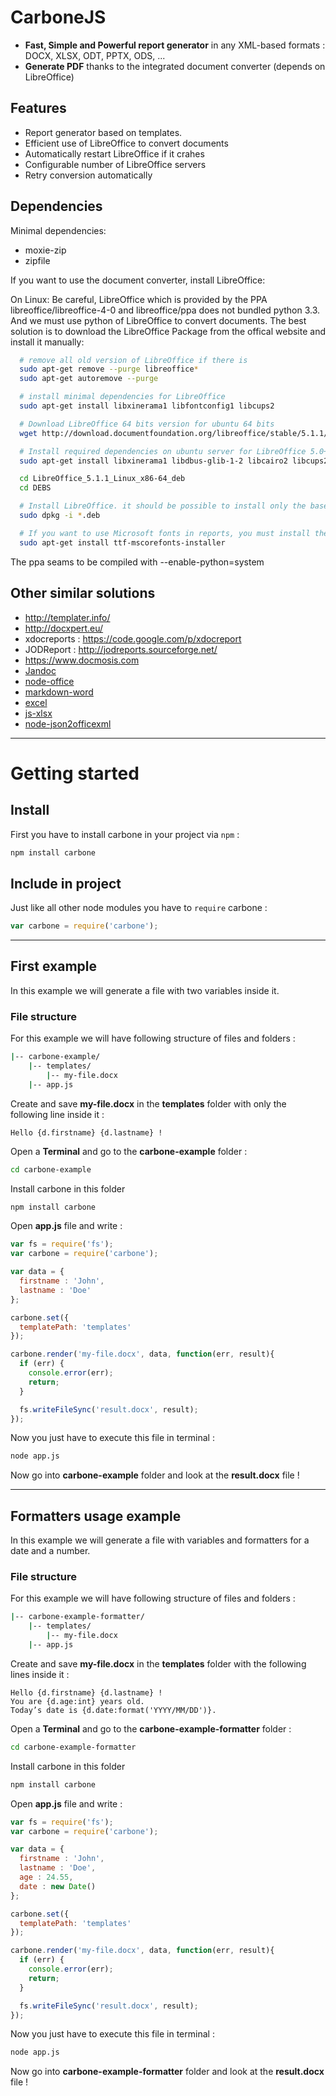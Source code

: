 CarboneJS
=========

- **Fast, Simple and Powerful report generator** in any XML-based formats : DOCX, XLSX, ODT, PPTX, ODS, ...
- **Generate PDF** thanks to the integrated document converter (depends on LibreOffice)

Features
--------

- Report generator based on templates.
- Efficient use of LibreOffice to convert documents 
- Automatically restart LibreOffice if it crahes
- Configurable number of LibreOffice servers
- Retry conversion automatically

Dependencies
------------

Minimal dependencies: 
- moxie-zip 
- zipfile

If you want to use the document converter, install LibreOffice:

On Linux:
Be careful, LibreOffice which is provided by the PPA libreoffice/libreoffice-4-0 and libreoffice/ppa does not bundled python 3.3. And we must use python of LibreOffice to convert documents. The best solution is to download the LibreOffice Package from the offical website and install it manually:

```bash
  # remove all old version of LibreOffice if there is
  sudo apt-get remove --purge libreoffice*
  sudo apt-get autoremove --purge

  # install minimal dependencies for LibreOffice
  sudo apt-get install libxinerama1 libfontconfig1 libcups2

  # Download LibreOffice 64 bits version for ubuntu 64 bits
  wget http://download.documentfoundation.org/libreoffice/stable/5.1.1/deb/x86_64/LibreOffice_5.1.1_Linux_x86-64_deb.tar.gz

  # Install required dependencies on ubuntu server for LibreOffice 5.0+
  sudo apt-get install libxinerama1 libdbus-glib-1-2 libcairo2 libcups2 libglu1-mesa libsm6

  cd LibreOffice_5.1.1_Linux_x86-64_deb
  cd DEBS

  # Install LibreOffice. it should be possible to install only the base but I'm not sure
  sudo dpkg -i *.deb

  # If you want to use Microsoft fonts in reports, you must install the fonts on the server (Andale Mono, Arial Black, Arial, Comic Sans MS, Courier New, Georgia, Impact,Times New Roman, Trebuchet, Verdana,Webdings)
  sudo apt-get install ttf-mscorefonts-installer
```
The ppa seams to be compiled with  --enable-python=system


Other similar solutions
-----------------------
- http://templater.info/
- http://docxpert.eu/
- xdocreports : https://code.google.com/p/xdocreport
- JODReport : http://jodreports.sourceforge.net/
- https://www.docmosis.com
- [Jandoc](https://github.com/jgnewman/jandoc)
- [node-office](https://github.com/dkiyatkin/node-office)
- [markdown-word](https://github.com/Trimeego/markdown-word)
- [excel](https://github.com/trevordixon/excel.js)
- [js-xlsx](https://github.com/Niggler/js-xlsx)
- [node-json2officexml](https://github.com/pimetrai/node-json2officexml)


---

# Getting started

## Install
First you have to install carbone in your project via `npm` :

```bash
npm install carbone
```

## Include in project
Just like all other node modules you have to `require` carbone :

```javascript
var carbone = require('carbone');
```

---

## First example
In this example we will generate a file with two variables inside it.

### File structure
For this example we will have following structure of files and folders :

```bash
|-- carbone-example/
    |-- templates/
        |-- my-file.docx
    |-- app.js
```

Create and save **my-file.docx** in the **templates** folder with only the following line inside it :

```text
Hello {d.firstname} {d.lastname} !
```

Open a **Terminal** and go to the **carbone-example** folder :

```bash
cd carbone-example
```

Install carbone in this folder

```javascript
npm install carbone
```

Open **app.js** file and write :

```javascript
var fs = require('fs');
var carbone = require('carbone');

var data = {
  firstname : 'John',
  lastname : 'Doe'
};

carbone.set({
  templatePath: 'templates'
});

carbone.render('my-file.docx', data, function(err, result){
  if (err) {
    console.error(err);
    return;
  }

  fs.writeFileSync('result.docx', result);
});
```

Now you just have to execute this file in terminal :

```bash
node app.js
```

Now go into **carbone-example** folder and look at the **result.docx** file !

---

## Formatters usage example
In this example we will generate a file with variables and formatters for a date and a number.

### File structure
For this example we will have following structure of files and folders :

```bash
|-- carbone-example-formatter/
    |-- templates/
        |-- my-file.docx
    |-- app.js
```

Create and save **my-file.docx** in the **templates** folder with the following lines inside it :

```text
Hello {d.firstname} {d.lastname} !
You are {d.age:int} years old.
Today’s date is {d.date:format('YYYY/MM/DD')}.
```

Open a **Terminal** and go to the **carbone-example-formatter** folder :

```bash
cd carbone-example-formatter
```

Install carbone in this folder

```javascript
npm install carbone
```

Open **app.js** file and write :

```javascript
var fs = require('fs');
var carbone = require('carbone');

var data = {
  firstname : 'John',
  lastname : 'Doe',
  age : 24.55,
  date : new Date()
};

carbone.set({
  templatePath: 'templates'
});

carbone.render('my-file.docx', data, function(err, result){
  if (err) {
    console.error(err);
    return;
  }

  fs.writeFileSync('result.docx', result);
});
```

Now you just have to execute this file in terminal :

```bash
node app.js
```

Now go into **carbone-example-formatter** folder and look at the **result.docx** file !
